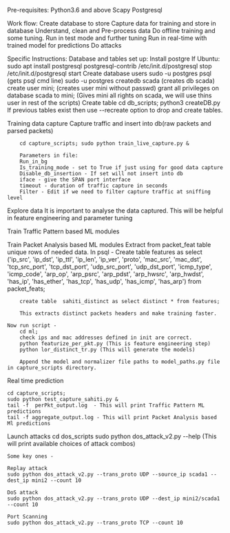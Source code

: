 Pre-requisites:
Python3.6 and above
Scapy
Postgresql

Work flow:
Create database to store
Capture data for training and store in database
Understand, clean and Pre-process data
Do offline training and some tuning.
Run in test mode and further tuning
Run in real-time with trained model for predictions
Do attacks

Specific Instructions:
Database and tables set up:
    Install postgre
        If Ubuntu:
		    sudo apt install postgresql postgresql-contrib
            /etc/init.d/postgresql stop
            /etc/init.d/postgresql start
    Create database users
        sudo -u postgres psql (gets psql cmd line)
        sudo -u postgres createdb scada (creates db scada)
        create user mini; (creates user mini without passwd)
        grant all privileges on database scada to mini; (Gives mini all rights on scada, we will use thins user in rest of the scripts)
    Create table
        cd db_scripts; python3 createDB.py
        If previous tables exist then use --recreate option to drop and create tables.

Training data capture
    Capture traffic and insert into db(raw packets and parsed packets)

        cd capture_scripts; sudo python train_live_capture.py &

        Parameters in file:
        Run_in_bg
        Is_training_mode - set to True if just using for good data capture
        Disable_db_insertion - If set will not insert into db
        iface - give the SPAN port interface
        timeout - duration of traffic capture in seconds
        Filter - Edit if we need to filter capture traffic at sniffing level

Explore data
        It is important to analyse the data captured. This will be helpful in feature engineering and parameter tuning

Train Traffic Pattern based ML modules

Train Packet Analysis based ML modules
    Extract from packet_feat table unique rows of needed data.
        In psql -
        Create table features as select ('ip_src', 'ip_dst', 'ip_ttl', 'ip_len', 'ip_ver', 'proto', 'mac_src', 'mac_dst',  'tcp_src_port', 'tcp_dst_port', 'udp_src_port', 'udp_dst_port', 'icmp_type', 'icmp_code', 'arp_op', 'arp_psrc', 'arp_pdst', 'arp_hwsrc', 'arp_hwdst', 'has_ip', 'has_ether', 'has_tcp', 'has_udp', 'has_icmp', 'has_arp') from packet_feats;

        create table  sahiti_distinct as select distinct * from features;

        This extracts distinct packets headers and make training faster.

    Now run script -
        cd ml;
        check ips and mac addresses defined in init are correct.
        python featurize_per_pkt.py (This is feature engineering step)
        python lor_distinct_tr.py (This will generate the models)

        Append the model and normalizer file paths to model_paths.py file in capture_scripts directory.

Real time prediction

	cd capture_scripts;
	sudo python test_capture_sahiti.py &
	tail -f  perPkt_output.log  - This will print Traffic Pattern ML predictions
	tail -f aggregate_output.log - This will print Packet Analysis based Ml predictions

Launch attacks
    cd dos_scripts
    sudo python dos_attack_v2.py --help (This will print available choices of attack combos)

    Some key ones -

    Replay attack
    sudo python dos_attack_v2.py --trans_proto UDP --source_ip scada1 --dest_ip mini2 --count 10

    DoS attack
    sudo python dos_attack_v2.py --trans_proto UDP --dest_ip mini2/scada1 --count 10

    Port Scanning
    sudo python dos_attack_v2.py --trans_proto TCP --count 10





